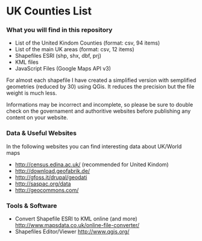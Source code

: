 # UK Counties List

### What you will find in this repository

* List of the United Kindom Counties (format: csv, 94 items)
* List of the main UK areas (format: csv, 12 items)
* Shapefiles ESRI (shp, shx, dbf, prj)
* KML files
* JavaScript Files (Google Maps API v3)

For almost each shapefile I have created a simplified version with semplified geometries (reduced by 30) using QGis. It reduces the precision but the file weight is much less.

Informations may be incorrect and incomplete, so please be sure to double check on the governament and authoritive websites before publishing any content on your website.

### Data & Useful Websites
In the following websites you can find interesting data about UK/World maps
* http://census.edina.ac.uk/ (recommended for United Kindom)
* http://download.geofabrik.de/
* http://gfoss.it/drupal/geodati
* http://saspac.org/data
* http://geocommons.com/

### Tools & Software
* Convert Shapefile ESRI to KML online (and more) http://www.mapsdata.co.uk/online-file-converter/
* Shapefiles Editor/Viewer http://www.qgis.org/
